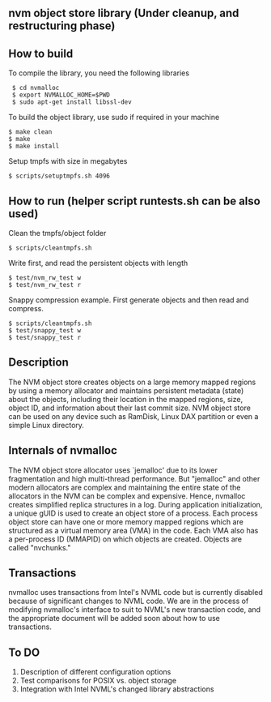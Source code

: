 nvm object store library (Under cleanup, and restructuring phase)
---------------------------------------------------------------------

How to build
------------

To compile the library, you need the following libraries

     $ cd nvmalloc
     $ export NVMALLOC_HOME=$PWD
     $ sudo apt-get install libssl-dev

To build the object library, use sudo if required in your machine

    $ make clean
    $ make 
    $ make install	

Setup tmpfs with size in megabytes

    $ scripts/setuptmpfs.sh 4096


How to run (helper script runtests.sh can be also used)
------------------------------------------------------

Clean the tmpfs/object folder 
	
    $ scripts/cleantmpfs.sh

Write first, and read the persistent objects with length

    $ test/nvm_rw_test w
    $ test/nvm_rw_test r


Snappy compression example. First generate objects and then read and compress.


    $ scripts/cleantmpfs.sh
    $ test/snappy_test w
    $ test/snappy_test r


Description
------------

The NVM object store creates objects on a large memory mapped regions
by using a memory allocator and maintains persistent metadata (state)
about the objects, including their location in the mapped regions,
size, object ID, and information about their last commit size.  NVM
object store can be used on any device such as RamDisk, Linux DAX
partition or even a simple Linux directory. 

Internals of nvmalloc 
----------------------

The NVM object store allocator uses `jemalloc' due to its lower
fragmentation and high multi-thread performance. But "jemalloc" and
other modern allocators are complex and maintaining the entire state
of the allocators in the NVM can be complex and expensive. Hence,
nvmalloc creates
simplified replica structures in a log. During application
initialization, a unique gUID is used to create an object store of a
process. Each process object store can have one or more memory mapped
regions which are structured as a virtual memory area (VMA) in the
code. Each VMA also has a per-process ID (MMAPID) on which objects are
created. Objects are called "nvchunks." 


Transactions
------------
nvmalloc uses transactions from Intel's NVML code but is currently
disabled because of significant changes to NVML code. We are in the
process of modifying nvmalloc's interface to suit to NVML's new
transaction code, and the appropriate document will be added soon
about how to use transactions.



To DO
-----

1. Description of different configuration options
2. Test comparisons for POSIX vs. object storage
3. Integration with Intel NVML's changed library abstractions




